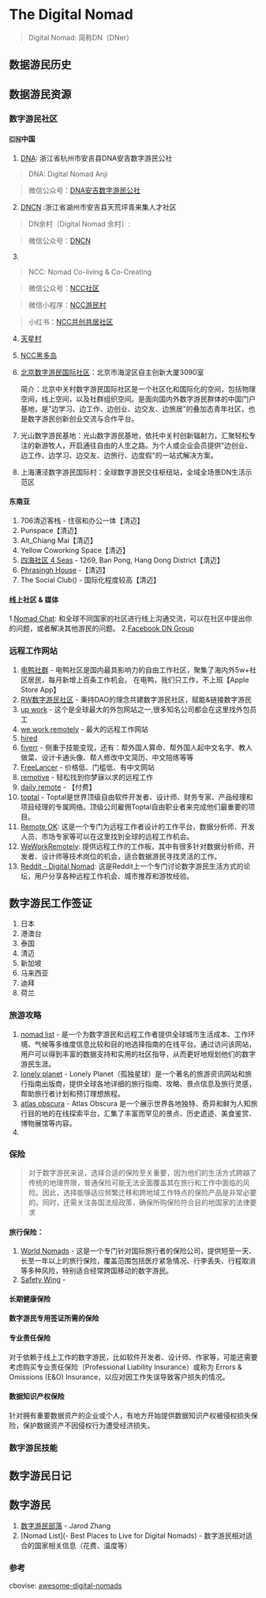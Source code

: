 # The Digital Nomad
> Digital Nomad: 简称DN（DNer）

## 数据游民历史
## 数据游民资源
### 数字游民社区
#### 🇨🇳中国
1. [DNA](https://mp.weixin.qq.com/s/k_RKrUhj-huDygMBB20u-g): 浙江省杭州市安吉县DNA安吉数字游民公社
> DNA: Digital Nomad Anji

> 微信公众号：[DNA安吉数字游民公社](https://mp.weixin.qq.com/s/k_RKrUhj-huDygMBB20u-g)
2. [DNCN](https://docs.qq.com/doc/DWXhrZ3d4bUtsakV0) :浙江省湖州市安吉县天荒坪青来集人才社区
> DN余村（Digital Nomad 余村）: 

> 微信公众号：[DNCN](https://docs.qq.com/doc/DWXhrZ3d4bUtsakV0)

3. [NCC共创共居社区]: 云南省大理白族自治州大理市葱园村114号
> NCC: Nomad Co-living & Co-Creating

> 微信公众号：[NCC社区](https://mp.weixin.qq.com/s/KBty2Av38St0i-cU0qvAwQ)

> 微信小程序：[NCC游民村](#小程序://游民村/kzoBksAphQ6v9Pv)

> 小红书：[NCC共创共居社区](http://xhslink.com/MsnbDu)

4. [天星村]()
5. [NCC黑多岛]()
6. [北京数字游民国际社区]()：北京市海淀区自主创新大厦3090室

   简介：北京中关村数字游民国际社区是一个社区化和国际化的空间，包括物理空间，线上空间，以及社群组织空间。是面向国内外数字游民群体的中国门户基地，是"边学习、边工作、边创业、边交友、边旅居"的叠加态青年社区，也是数字游民创新创业交流与合作平台。
   
8. 光山数字游民基地：光山数字游民基地，依托中关村创新辐射力，汇聚轻松专注的新游牧人，开启通往自由的人生之路。为个人或企业会员提供"边创业、边工作、边学习、边交友、边旅行、边度假"的一站式解决方案。
9. 上海漕泾数字游民国际村：全球数字游民交往枢纽站，全域全场景DN生活示范区

#### 东南亚
1. 706清迈客栈 - 住宿和办公一体【清迈】
2. Punspace【清迈】
3. Alt_Chiang Mai【清迈】
4. Yellow Coworking Space【清迈】
5. [四海社区 4 Seas](https://www.4seas.io/) - 1269, Ban Pong, Hang Dong District【清迈】
6. [Phrasingh House](https:/www.youtube.com/watch?V=XuXftA59qVk) -【清迈】
7. The Social Club() - 国际化程度较高【清迈】

#### 线上社区 & 媒体
1.[Nomad Chat](https://nomads.com/chat): 和全球不同国家的社区进行线上沟通交流，可以在社区中提出你的问题，或者解决其他游民的问题。
2.[Facebook DN Group](https://www.facebook.com/groups/1033016563818566)


### 远程工作网站
1. [电鸭社群](https://eleduck.com) - 电鸭社区是国内最具影响力的自由工作社区，聚集了海内外5w+社区居民，每月新增上百条工作机会。 在电鸭，我们只工作，不上班【Apple Store App】
2. [RW数字游民社区](https://NOMADDAO.CLUB) - 秉持DAO的理念共建数字游民社区，赋能&链接数字游民
3. [up work](https://www.upwork.com/) - 这个是全球最大的外包网站之一,很多知名公司都会在这里找外包员工
4. [we work remotely](https://weworkremotely.com/) - 最大的远程工作网站
3. [hired](https://hired.com/) 
4. [fiverr](https://www.fiverr.com/) - 侧重于技能变现，还有：帮外国人算命、帮外国人起中文名字、教人做菜、设计卡通头像、帮人修改中文简历、中文陪练等等
5. [FreeLancer](http://freelancer.com) - 价格低、门槛低、有中文网站
6. [remotive](https://remotive.com/) - 轻松找到你梦寐以求的远程工作
7. [daily remote](https://dailyremote.com/) - 【付费】
8. [toptal](https://www.toptal.com/) - Toptal是世界顶级自由软件开发者、设计师、财务专家、产品经理和项目经理的专属网络。顶级公司雇佣Toptal自由职业者来完成他们最重要的项目。
9. [Remote OK](https://remoteok.com/): 这是一个专门为远程工作者设计的工作平台，数据分析师、开发人员、市场专家等可以在这里找到全球的远程工作机会。
10. [WeWorkRemotely](https://weworkremotely.com/): 提供远程工作的工作板，其中有很多针对数据分析师、开发者、设计师等技术岗位的机会，适合数据游民寻找灵活的工作。
11. [Reddit - Digital Nomad](https://www.reddit.com/r/digitalnomad/): 这是Reddit上一个专门讨论数字游民生活方式的论坛，用户分享各种远程工作机会、城市推荐和游牧经验。

## 数字游民工作签证
1. 日本
2. 港澳台
3. 泰国
4. 清迈
5. 新加坡
6. 马来西亚
7. 迪拜
8. 荷兰
   

### 旅游攻略
1. [nomad list](https://nomadlist.com/) - 是一个为数字游民和远程工作者提供全球城市生活成本、工作环境、气候等多维度信息比较和目的地选择指南的在线平台。通过访问该网站，用户可以得到丰富的数据支持和实用的社区指导，从而更好地规划他们的数字游民生涯。
2. [lonely planet](https://www.lonelyplanet.com/) - Lonely Planet（孤独星球）是一个著名的旅游资讯网站和旅行指南出版商，提供全球各地详细的旅行指南、攻略、景点信息及旅行灵感，帮助旅行者计划和预订理想旅程。
3. [atlas obscura](https://www.atlasobscura.com/) - Atlas Obscura 是一个展示世界各地独特、奇异和鲜为人知旅行目的地的在线探索平台，汇集了丰富而罕见的景点、历史遗迹、美食鉴赏、博物展馆等内容。
4.


### 保险
> 对于数字游民来说，选择合适的保险至关重要，因为他们的生活方式跨越了传统的地理界限，普通保险可能无法全面覆盖其在旅行和工作中面临的风险。因此，选择能够适应频繁迁移和跨地域工作特点的保险产品是非常必要的。同时，还需关注各国法规政策，确保所购保险符合目的地国家的法律要求
#### 旅行保险：
1. [World Nomads]() - 这是一个专门针对国际旅行者的保险公司，提供短至一天、长至一年以上的旅行保险，覆盖范围包括医疗紧急情况、行李丢失、行程取消等多种风险，特别适合经常跨国移动的数字游民。
2. [Safety Wing]() - 
#### 长期健康保险
#### 数字游民专用签证所需的保险
#### 专业责任保险
对于依赖于线上工作的数字游民，比如软件开发者、设计师、作家等，可能还需要考虑购买专业责任保险（Professional Liability Insurance）或称为 Errors & Omissions (E&O) Insurance，以应对因工作失误导致客户损失的情况。
#### 数据知识产权保险
针对拥有重要数据资产的企业或个人，有地方开始提供数据知识产权被侵权损失保险，保护数据资产不因侵权行为遭受经济损失。

### 数字游民技能

## 数字游民日记

## 数字游民
1. [数字游民部落](https://jarodise.com/) - Jarod Zhang
2. [Nomad List](- Best Places to Live for Digital Nomads) - 数字游民相对适合的国家相关信息（花费、温度等）




### 参考
cbovise: [awesome-digital-nomads](https://github.com/cbovis/awesome-digital-nomads?tab=readme-ov-file#accommodation)
